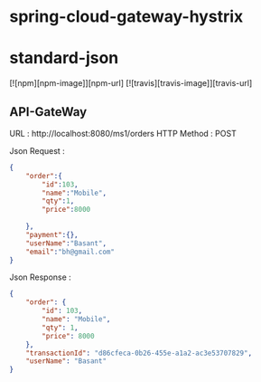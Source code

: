 # spring-cloud-gateway-hystrix

# standard-json

[![npm][npm-image]][npm-url]
[![travis][travis-image]][travis-url]

API-GateWay
-----------
URL : http://localhost:8080/ms1/orders
HTTP Method : POST

Json Request :
```json
{
	"order":{
		"id":103,
		"name":"Mobile",
		"qty":1,
		"price":8000
		
	},
	"payment":{},
	"userName":"Basant",
	"email":"bh@gmail.com"
}
```
Json Response :
```json
{
    "order": {
        "id": 103,
        "name": "Mobile",
        "qty": 1,
        "price": 8000
    },
    "transactionId": "d86cfeca-0b26-455e-a1a2-ac3e53707829",
    "userName": "Basant"
}

```
